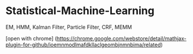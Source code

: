 # Statistical-Machine-Learning
EM, HMM, Kalman Filter, Particle Filter, CRF, MEMM

[open with chrome] (https://chrome.google.com/webstore/detail/mathjax-plugin-for-github/ioemnmodlmafdkllaclgeombjnmnbima/related)
